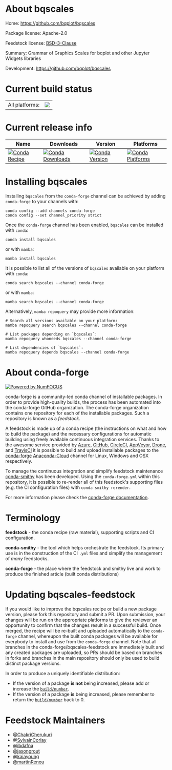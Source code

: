 About bqscales
==============

Home: https://github.com/bqplot/bqscales

Package license: Apache-2.0

Feedstock license: [BSD-3-Clause](https://github.com/conda-forge/bqscales-feedstock/blob/main/LICENSE.txt)

Summary: Grammar of Graphics Scales for bqplot and other Jupyter Widgets libraries

Development: https://github.com/bqplot/bqscales

Current build status
====================


<table><tr><td>All platforms:</td>
    <td>
      <a href="https://dev.azure.com/conda-forge/feedstock-builds/_build/latest?definitionId=11710&branchName=main">
        <img src="https://dev.azure.com/conda-forge/feedstock-builds/_apis/build/status/bqscales-feedstock?branchName=main">
      </a>
    </td>
  </tr>
</table>

Current release info
====================

| Name | Downloads | Version | Platforms |
| --- | --- | --- | --- |
| [![Conda Recipe](https://img.shields.io/badge/recipe-bqscales-green.svg)](https://anaconda.org/conda-forge/bqscales) | [![Conda Downloads](https://img.shields.io/conda/dn/conda-forge/bqscales.svg)](https://anaconda.org/conda-forge/bqscales) | [![Conda Version](https://img.shields.io/conda/vn/conda-forge/bqscales.svg)](https://anaconda.org/conda-forge/bqscales) | [![Conda Platforms](https://img.shields.io/conda/pn/conda-forge/bqscales.svg)](https://anaconda.org/conda-forge/bqscales) |

Installing bqscales
===================

Installing `bqscales` from the `conda-forge` channel can be achieved by adding `conda-forge` to your channels with:

```
conda config --add channels conda-forge
conda config --set channel_priority strict
```

Once the `conda-forge` channel has been enabled, `bqscales` can be installed with `conda`:

```
conda install bqscales
```

or with `mamba`:

```
mamba install bqscales
```

It is possible to list all of the versions of `bqscales` available on your platform with `conda`:

```
conda search bqscales --channel conda-forge
```

or with `mamba`:

```
mamba search bqscales --channel conda-forge
```

Alternatively, `mamba repoquery` may provide more information:

```
# Search all versions available on your platform:
mamba repoquery search bqscales --channel conda-forge

# List packages depending on `bqscales`:
mamba repoquery whoneeds bqscales --channel conda-forge

# List dependencies of `bqscales`:
mamba repoquery depends bqscales --channel conda-forge
```


About conda-forge
=================

[![Powered by
NumFOCUS](https://img.shields.io/badge/powered%20by-NumFOCUS-orange.svg?style=flat&colorA=E1523D&colorB=007D8A)](https://numfocus.org)

conda-forge is a community-led conda channel of installable packages.
In order to provide high-quality builds, the process has been automated into the
conda-forge GitHub organization. The conda-forge organization contains one repository
for each of the installable packages. Such a repository is known as a *feedstock*.

A feedstock is made up of a conda recipe (the instructions on what and how to build
the package) and the necessary configurations for automatic building using freely
available continuous integration services. Thanks to the awesome service provided by
[Azure](https://azure.microsoft.com/en-us/services/devops/), [GitHub](https://github.com/),
[CircleCI](https://circleci.com/), [AppVeyor](https://www.appveyor.com/),
[Drone](https://cloud.drone.io/welcome), and [TravisCI](https://travis-ci.com/)
it is possible to build and upload installable packages to the
[conda-forge](https://anaconda.org/conda-forge) [Anaconda-Cloud](https://anaconda.org/)
channel for Linux, Windows and OSX respectively.

To manage the continuous integration and simplify feedstock maintenance
[conda-smithy](https://github.com/conda-forge/conda-smithy) has been developed.
Using the ``conda-forge.yml`` within this repository, it is possible to re-render all of
this feedstock's supporting files (e.g. the CI configuration files) with ``conda smithy rerender``.

For more information please check the [conda-forge documentation](https://conda-forge.org/docs/).

Terminology
===========

**feedstock** - the conda recipe (raw material), supporting scripts and CI configuration.

**conda-smithy** - the tool which helps orchestrate the feedstock.
                   Its primary use is in the construction of the CI ``.yml`` files
                   and simplify the management of *many* feedstocks.

**conda-forge** - the place where the feedstock and smithy live and work to
                  produce the finished article (built conda distributions)


Updating bqscales-feedstock
===========================

If you would like to improve the bqscales recipe or build a new
package version, please fork this repository and submit a PR. Upon submission,
your changes will be run on the appropriate platforms to give the reviewer an
opportunity to confirm that the changes result in a successful build. Once
merged, the recipe will be re-built and uploaded automatically to the
`conda-forge` channel, whereupon the built conda packages will be available for
everybody to install and use from the `conda-forge` channel.
Note that all branches in the conda-forge/bqscales-feedstock are
immediately built and any created packages are uploaded, so PRs should be based
on branches in forks and branches in the main repository should only be used to
build distinct package versions.

In order to produce a uniquely identifiable distribution:
 * If the version of a package **is not** being increased, please add or increase
   the [``build/number``](https://docs.conda.io/projects/conda-build/en/latest/resources/define-metadata.html#build-number-and-string).
 * If the version of a package **is** being increased, please remember to return
   the [``build/number``](https://docs.conda.io/projects/conda-build/en/latest/resources/define-metadata.html#build-number-and-string)
   back to 0.

Feedstock Maintainers
=====================

* [@ChakriCherukuri](https://github.com/ChakriCherukuri/)
* [@SylvainCorlay](https://github.com/SylvainCorlay/)
* [@ibdafna](https://github.com/ibdafna/)
* [@jasongrout](https://github.com/jasongrout/)
* [@kaiayoung](https://github.com/kaiayoung/)
* [@martinRenou](https://github.com/martinRenou/)

